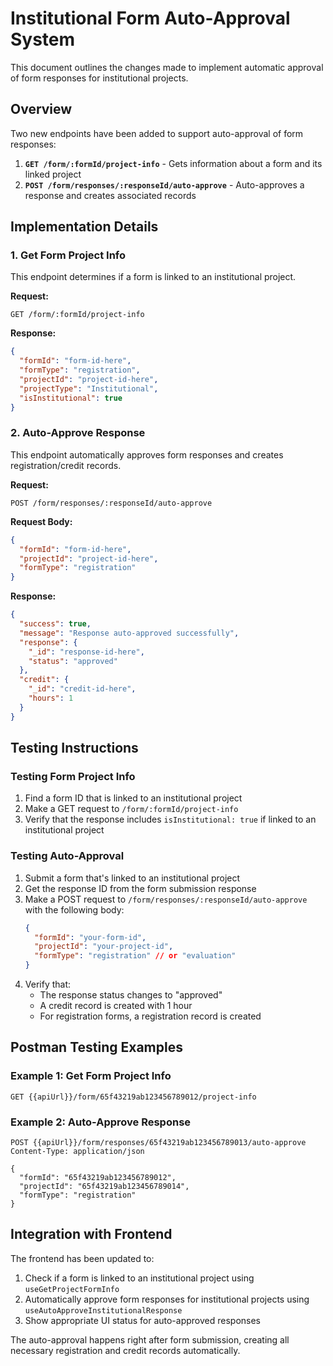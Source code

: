 # Institutional Form Auto-Approval System

This document outlines the changes made to implement automatic approval of form responses for institutional projects.

## Overview

Two new endpoints have been added to support auto-approval of form responses:

1. **`GET /form/:formId/project-info`** - Gets information about a form and its linked project
2. **`POST /form/responses/:responseId/auto-approve`** - Auto-approves a response and creates associated records

## Implementation Details

### 1. Get Form Project Info

This endpoint determines if a form is linked to an institutional project.

**Request:**

```http
GET /form/:formId/project-info
```

**Response:**

```json
{
  "formId": "form-id-here",
  "formType": "registration",
  "projectId": "project-id-here",
  "projectType": "Institutional",
  "isInstitutional": true
}
```

### 2. Auto-Approve Response

This endpoint automatically approves form responses and creates registration/credit records.

**Request:**

```http
POST /form/responses/:responseId/auto-approve
```

**Request Body:**

```json
{
  "formId": "form-id-here",
  "projectId": "project-id-here",
  "formType": "registration"
}
```

**Response:**

```json
{
  "success": true,
  "message": "Response auto-approved successfully",
  "response": {
    "_id": "response-id-here",
    "status": "approved"
  },
  "credit": {
    "_id": "credit-id-here",
    "hours": 1
  }
}
```

## Testing Instructions

### Testing Form Project Info

1. Find a form ID that is linked to an institutional project
2. Make a GET request to `/form/:formId/project-info`
3. Verify that the response includes `isInstitutional: true` if linked to an institutional project

### Testing Auto-Approval

1. Submit a form that's linked to an institutional project
2. Get the response ID from the form submission response
3. Make a POST request to `/form/responses/:responseId/auto-approve` with the following body:
   ```json
   {
     "formId": "your-form-id",
     "projectId": "your-project-id",
     "formType": "registration" // or "evaluation"
   }
   ```
4. Verify that:
   - The response status changes to "approved"
   - A credit record is created with 1 hour
   - For registration forms, a registration record is created

## Postman Testing Examples

### Example 1: Get Form Project Info

```
GET {{apiUrl}}/form/65f43219ab123456789012/project-info
```

### Example 2: Auto-Approve Response

```
POST {{apiUrl}}/form/responses/65f43219ab123456789013/auto-approve
Content-Type: application/json

{
  "formId": "65f43219ab123456789012",
  "projectId": "65f43219ab123456789014",
  "formType": "registration"
}
```

## Integration with Frontend

The frontend has been updated to:

1. Check if a form is linked to an institutional project using `useGetProjectFormInfo`
2. Automatically approve form responses for institutional projects using `useAutoApproveInstitutionalResponse`
3. Show appropriate UI status for auto-approved responses

The auto-approval happens right after form submission, creating all necessary registration and credit records automatically.
